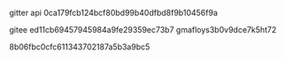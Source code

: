 gitter api
0ca179fcb124bcf80bd99b40dfbd8f9b10456f9a

gitee
ed11cb69457945984a9fe29359ec73b7
gmafloys3b0v9dce7k5ht72

8b06fbc0cfc611343702187a5b3a9bc5
